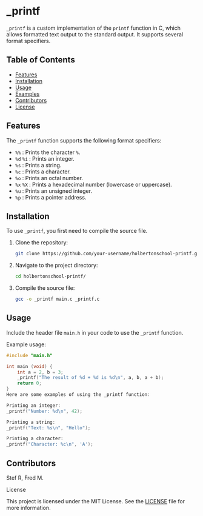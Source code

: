 # _printf

`_printf` is a custom implementation of the `printf` function in C, which allows formatted text output to the standard output.
It supports several format specifiers.

## Table of Contents
- [Features](#features)
- [Installation](#installation)
- [Usage](#usage)
- [Examples](#examples)
- [Contributors](#contributors)
- [License](license)

## Features

The `_printf` function supports the following format specifiers:

- `%%`      : Prints the character `%`.
- `%d` `%i` : Prints an integer.
- `%s`      : Prints a string.
- `%c`      : Prints a character.
- `%o`      : Prints an octal number.
- `%x` `%X` : Prints a hexadecimal number (lowercase or uppercase).
- `%u`      : Prints an unsigned integer.
- `%p`      : Prints a pointer address.

## Installation

To use `_printf`, you first need to compile the source file.

1. Clone the repository:

    ```bash
    git clone https://github.com/your-username/holbertonschool-printf.git
    ```

2. Navigate to the project directory:

    ```bash
    cd holbertonschool-printf/
    ```

3. Compile the source file:

    ```bash
    gcc -o _printf main.c _printf.c
    ```

## Usage

Include the header file `main.h` in your code to use the `_printf` function.

Example usage:

```c
#include "main.h"

int main (void) {
    int a = 2, b = 3;
    _printf("The result of %d + %d is %d\n", a, b, a + b);
    return 0;
}
Here are some examples of using the _printf function:

Printing an integer:
_printf("Number: %d\n", 42);

Printing a string:
_printf("Text: %s\n", "Hello");

Printing a character:
_printf("Character: %c\n", 'A');

```

## Contributors
Stef R,
Fred M.

License

This project is licensed under the MIT License. See the [LICENSE](LICENSE) file for more information.
